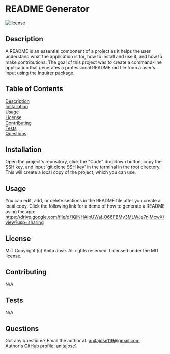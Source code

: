 # README Generator
  
  [![license](https://img.shields.io/static/v1?label=License&message=MIT&color=blue)](https://opensource.org/licenses/MIT)
  ## Description
  A README is an essential component of a project as it helps the user understand what the application is for, how to install and use it, and how to make contributions. The goal of this project was to create a command-line application that generates a professional README.md file from a user's input using the Inquirer package.
  ## Table of Contents
  [Description](#description)  
  [Installation](#installation)  
  [Usage](#usage)  
  [License](#license)  
  [Contributing](#contributing)  
  [Tests](#tests)  
  [Questions](#questions)
  ## Installation
  Open the project's repository, click the "Code" dropdown button, copy the SSH key, and input 'git clone SSH key' in the terminal in the root directory. This will create a local copy of the project, which you can use.
  ## Usage
  You can edit, add, or delete sections in the README file after you create a local copy.
  Click the following link for a demo of how to generate a README using the app:
  https://drive.google.com/file/d/1QlNHAlpUWal_O66FBMv3MLWJe7nIMcwX/view?usp=sharing
  ## License
  MIT
  Copyright (c) Anita Jose. All rights reserved. Licensed under the MIT license.
  ## Contributing
  N/A
  ## Tests
  N/A
  ## Questions
  Got any questions? Email the author at: [anitajose119@gmail.com](mailto:anitajose119@gmail.com)  
  Author's GitHub profile: [anitajose1](https://github.com/anitajose1)
